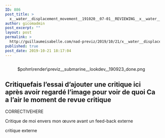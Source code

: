 ```yaml
---
ID: 886
post_title: >
  x__water__displacement_movement__191020__07-01__REVIEWING__x__water__displacement_movement__190924__07__Wood_Branch.project
author: gicomadmin
post_excerpt: ""
layout: post
permalink: >
  http://guillaumeisabelle.com/nad-previz/2019/10/21/x__water__displacement_movement__191020__07-01__reviewing__x__water__displacement_movement__190924__07__wood_branch-project/
published: true
post_date: 2019-10-21 18:17:04
---
```

<!-- wp:image {"id":889} --><figure class="wp-block-image">

<img src="http://guillaumeisabelle.com/nad-previz/wp-content/uploads/sites/19/2019/10/previz__submarine__lookdev__190923_done-1024x577.png" alt="" class="wp-image-889" /><figcaption>$pohm\render\previz\_\_submarine\_\_lookdev__190923_done.png</figcaption></figure> <!-- /wp:image -->

<!-- wp:heading -->

## Critiquefais l’essai d’ajouter une critique ici après avoir regardé l’image pour voir de quoi Ca a l’air le moment de revue critique 

<!-- /wp:heading -->

<!-- wp:paragraph -->

CORRECTIVEHERE

<!-- /wp:paragraph -->

<!-- wp:paragraph -->

Critique de moi envers mon œuvre avant un feed-back externe 

<!-- /wp:paragraph -->

<!-- wp:paragraph -->

critique externe 

<!-- /wp:paragraph -->